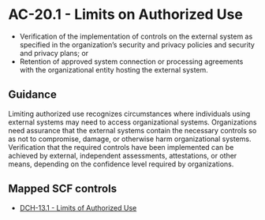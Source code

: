 # AC-20.1 - Limits on Authorized Use
- Verification of the implementation of controls on the external system as specified in the organization’s security and privacy policies and security and privacy plans; or
- Retention of approved system connection or processing agreements with the organizational entity hosting the external system.
## Guidance
Limiting authorized use recognizes circumstances where individuals using external systems may need to access organizational systems. Organizations need assurance that the external systems contain the necessary controls so as not to compromise, damage, or otherwise harm organizational systems. Verification that the required controls have been implemented can be achieved by external, independent assessments, attestations, or other means, depending on the confidence level required by organizations.
## Mapped SCF controls
- [DCH-13.1 - Limits of Authorized Use](../scf/dch-131-limitsofauthorizeduse.md)